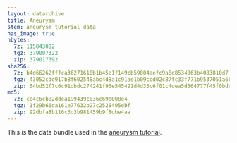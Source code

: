 ```yaml
---
layout: datarchive
title: Aneurysm
stem: aneurysm_tutorial_data
has_image: true
nbytes:
  7z: 115843082
  tgz: 379007322
  zip: 379017392
sha256:
  7z: b4d66262fffca36271610b1b45e1f149cb59804aefc9a8d8534863b4083810d7
  tgz: 43052cdd917b8f602548abc4d8a1c91ae1b09ccd02c87fc33f771b9537051a6b
  zip: 54bd52f7c6c91dbdc274241f96e545421d4d35c6f01c4dea5d564777f45f0bde
md5:
  7z: ce4c6cb82ddea199439c036c69e008e4
  tgz: 1f29b66da161e77632b27c2528495ebf
  zip: 92dbfa8b116c3d3b981459b9f8dbe4aa
---
```

This is the data bundle used in the
[aneurysm tutorial](https://visit-sphinx-github-user-manual.readthedocs.io/en/develop/tutorials/Aneurysm.html).

